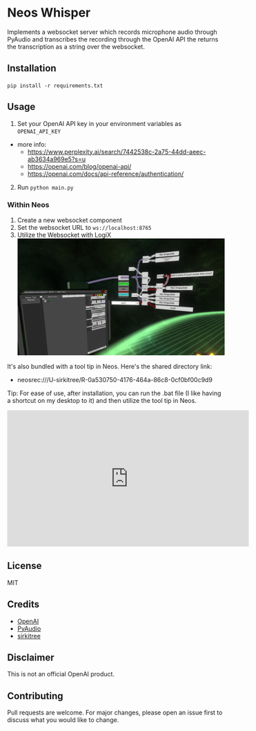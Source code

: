 # Neos Whisper
Implements a websocket server which records microphone audio through PyAudio and transcribes the recording through the OpenAI API the returns the transcription as a string over the websocket.

## Installation
`pip install -r requirements.txt`

## Usage
1. Set your OpenAI API key in your environment variables as `OPENAI_API_KEY`
  * more info: 
    * https://www.perplexity.ai/search/7442538c-2a75-44dd-aeec-ab3634a969e5?s=u
    * https://openai.com/blog/openai-api/
    * https://openai.com/docs/api-reference/authentication/
2. Run `python main.py`

### Within Neos
1. Create a new websocket component
2. Set the websocket URL to `ws://localhost:8765`
3. Utilize the Websocket with LogiX
 ![logix screenshot](./2023-04-10%2018.55.42.jpg)

It's also bundled with a tool tip in Neos. Here's the shared directory link:
- neosrec:///U-sirkitree/R-0a530750-4176-464a-86c8-0cf0bf00c9d9

Tip: For ease of use, after installation, you can run the .bat file (I like having a shortcut on my desktop to it) and then utilize the tool tip in Neos.

<iframe width="560" height="315" src="https://www.youtube.com/embed/ORFDu8uGiIQ" title="YouTube video player" frameborder="0" allow="accelerometer; autoplay; clipboard-write; encrypted-media; gyroscope; picture-in-picture; web-share" allowfullscreen></iframe>

## License
MIT

## Credits
- [OpenAI](https://openai.com/)
- [PyAudio](https://people.csail.mit.edu/hubert/pyaudio/)
- [sirkitree](https://sirkitree.net/)

## Disclaimer
This is not an official OpenAI product.

## Contributing
Pull requests are welcome. For major changes, please open an issue first to discuss what you would like to change.

